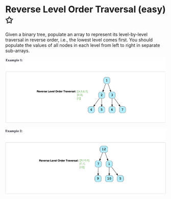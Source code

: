 # Reverse Level Order Traversal (easy) ✩

Given a binary tree, populate an array to represent its level-by-level traversal in reverse order, 
i.e., the lowest level comes first. 
You should populate the values of all nodes in each level from left to right in separate sub-arrays.

![Binary Tree Reverse Level Order Traversal Example 1](./../../../assets/bt_reverse_level_order_traversal_eg1.png)

![Binary Tree Reverse Level Order Traversal Example 2](./../../../assets/bt_reverse_level_order_traversal_eg2.png)

